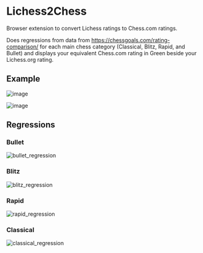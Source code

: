 # Lichess2Chess
Browser extension to convert Lichess ratings to Chess.com ratings.

Does regressions from data from https://chessgoals.com/rating-comparison/ for each main chess category (Classical, Blitz, Rapid, and Bullet) and displays your equivalent Chess.com rating in Green beside your Lichess.org rating.

## Example 

![image](https://user-images.githubusercontent.com/89805167/173908513-320acd98-41df-426c-a070-b5bf22275ac9.png)


![image](https://user-images.githubusercontent.com/89805167/173908954-7d8363dc-d263-4faf-87ae-ff860db16dc9.png)


## Regressions
### Bullet
![bullet_regression](https://user-images.githubusercontent.com/89805167/173907866-57c8af0d-5985-44ea-ae53-2a1ae08a8d57.png)

### Blitz
![blitz_regression](https://user-images.githubusercontent.com/89805167/173907893-be119ab6-45c0-4f42-bf8c-61a5b28e187b.png)

### Rapid
![rapid_regression](https://user-images.githubusercontent.com/89805167/173907914-f2d1f4c7-e64e-4ef1-a27e-cec18a6167ec.png)

### Classical
![classical_regression](https://user-images.githubusercontent.com/89805167/173907947-b99af892-cb76-4d15-b6a5-7723f57d0558.png)
